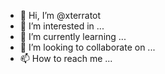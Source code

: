 - 👋 Hi, I’m @xterratot
- 👀 I’m interested in ...
- 🌱 I’m currently learning ...
- 💞️ I’m looking to collaborate on ...
- 📫 How to reach me ...

<!---
xterratot/xterratot is a ✨ special ✨ repository because its `README.md` (this file) appears on your GitHub profile.
You can click the Preview link to take a look at your changes.
--->
